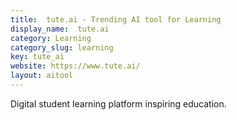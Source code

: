 ```yaml
---
title:  tute.ai - Trending AI tool for Learning
display_name:  tute.ai
category: Learning
category_slug: learning
key: tute_ai
website: https://www.tute.ai/
layout: aitool
---
```


Digital student learning platform inspiring education.
